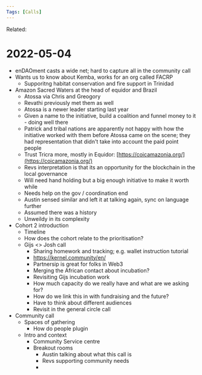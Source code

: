 ```yaml
---
Tags: [Calls]
---
```

Related:
# 2022-05-04

- enDAOment casts a wide net; hard to capture all in the community call
- Wants us to know about Kemba, works for an org called FACRP
	- Supporitng habitat conservation and fire support in Trinidad
- Amazon Sacred Waters at the head of equidor and Brazil
	- Atossa via Chris and Greogory
	- Revathi previously met them as well
	- Atossa is a newer leader starting last year
	- Given a name to the initiative, build a coalition and funnel money to it - doing well there
	- Patrick and tribal nations are apparently not happy with how the initiative worked with them before Atossa came on the scene; they had representation that didn't take into account the paid point people
	- Trust Tricra more, mostly in Equidor: [https://coicamazonia.org/](https://coicamazonia.org/)
	- Revs interpretation is that its an opportunity for the blockchain in the local governance
	- Will need hand holding but a big enough initiative to make it worth while
	- Needs help on the gov / coordination end
	- Austin sensed similar and left it at talking again, sync on language further
	- Assumed there was a history
	- Unweildy in its complexity
- Cohort 2 introduction
	- Timeline 
	- How does the cohort relate to the prioritisation?
	- Gijs <> Josh call
		- Sharing homework and tracking; e.g. wallet instruction tutorial
		- https://kernel.community/en/
		- Partnersip is great for folks in Web3
		- Merging the African contact about incubation?
		- Revisiting Gijs incubation work
		- How much capacity do we really have and what are we asking for?
		- How do we link this in with fundraising and the future?
		- Have to think about different audiences
		- Revisit in the general circle call
- Community call
	- Spaces of gathering
		- How do people plugin
	- Intro and context
		- Community Service centre
		- Breakout rooms 
			- Austin talking about what this call is
			- Revs supporting community needs
			- 